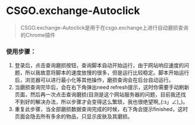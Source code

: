# CSGO.exchange-Autoclick

> CSGO.exchange-Autoclick是用于在csgo.exchange上进行自动磨损查询的Chrome插件

### 使用步骤：


1. 登录后，点击查询磨损按钮，查询脚本自动开始运行，由于网站响应速度的问题，所以我故意将脚本的速度放慢的很多，但是运行比较稳定。脚本开始运行后，浏览器可以进行最小化等其他操作，磨损查询会在后台自动运行。
2. 当磨损查询完毕后，会在右下角弹出need refresh提示，这时你需要手动刷新页面，然后再一次点击查询磨损(目测是这个网站服务器的问题，目前我还找不到好的解决办法，所以步骤才会变得这么繁琐，我也很绝望啊_(:з」∠)_)。
3. 重复此步骤，当全部磨损数据查询完成的时候，右下角会提示finished，这时页面会隐去所有多余的物品，只显示皮肤及其磨损。
